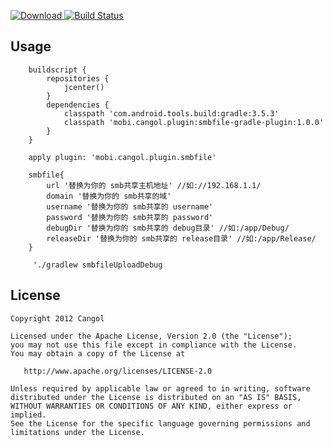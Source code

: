 [![Download](https://api.bintray.com/packages/cangol/maven/smbfile-gradle-plugin/images/download.svg) ](https://bintray.com/cangol/maven/smbfile-gradle-plugin/_latestVersion)
[![Build Status](https://travis-ci.org/Cangol/smbfile-gradle-plugin.svg?branch=master)](https://travis-ci.org/Cangol/smbfile-gradle-plugin)


Usage
-----------
        buildscript {
            repositories {
                jcenter()
            }
            dependencies {
                classpath 'com.android.tools.build:gradle:3.5.3'
                classpath 'mobi.cangol.plugin:smbfile-gradle-plugin:1.0.0'
            }
        }

        apply plugin: 'mobi.cangol.plugin.smbfile'

        smbfile{
            url '替换为你的 smb共享主机地址' //如://192.168.1.1/
            domain '替换为你的 smb共享的域'
            username '替换为你的 smb共享的 username'
            password '替换为你的 smb共享的 password'
            debugDir '替换为你的 smb共享的 debug目录' //如:/app/Debug/
            releaseDir '替换为你的 smb共享的 release目录' //如:/app/Release/
        }

         './gradlew smbfileUploadDebug

License
-----------

    Copyright 2012 Cangol

    Licensed under the Apache License, Version 2.0 (the "License");
    you may not use this file except in compliance with the License.
    You may obtain a copy of the License at

       http://www.apache.org/licenses/LICENSE-2.0

    Unless required by applicable law or agreed to in writing, software
    distributed under the License is distributed on an "AS IS" BASIS,
    WITHOUT WARRANTIES OR CONDITIONS OF ANY KIND, either express or implied.
    See the License for the specific language governing permissions and
    limitations under the License.